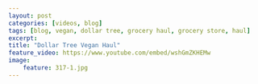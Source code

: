 ```yaml
---
layout: post
categories: [videos, blog]
tags: [blog, vegan, dollar tree, grocery haul, grocery store, haul]
excerpt: 
title: "Dollar Tree Vegan Haul"
feature_video: https://www.youtube.com/embed/wshGmZKHEMw
image:
    feature: 317-1.jpg
---
```










